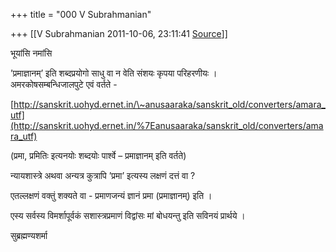 +++
title = "000 V Subrahmanian"

+++
[[V Subrahmanian	2011-10-06, 23:11:41 [Source](https://groups.google.com/g/bvparishat/c/uren0zhbP58)]]



भूयांसि नमांसि  
  
’प्रमाज्ञानम्’ इति शब्दप्रयोगो साधु वा न वेति संशयः कृपया परिहरणीयः ।  
अमरकोषसम्बन्धिजालपुटे एवं वर्तते -  
  

[http://sanskrit.uohyd.ernet.in/\~anusaaraka/sanskrit_old/converters/amara_utf](http://sanskrit.uohyd.ernet.in/%7Eanusaaraka/sanskrit_old/converters/amara_utf)

(प्रमा, प्रमितिः इत्यनयोः शब्दयोः पार्श्वे – प्रमाज्ञानम् इति वर्तते)  

  

न्यायशास्त्रे अथवा अन्यत्र कुत्रापि ’प्रमा’ इत्यस्य लक्षणं दत्तं वा ?

एतल्लक्षणं वक्तुं शक्यते वा - प्रमाणजन्यं ज्ञानं प्रमा (प्रमाज्ञानम्) इति ।  

  

  

एस्य सर्वस्य विमर्शापूर्वकं सशास्त्रप्रमाणं विद्वांसः मां बोधयन्तु इति सविनयं प्रार्थये ।

  

सुब्रह्मण्यशर्मा

  

  

  

  

  

  

